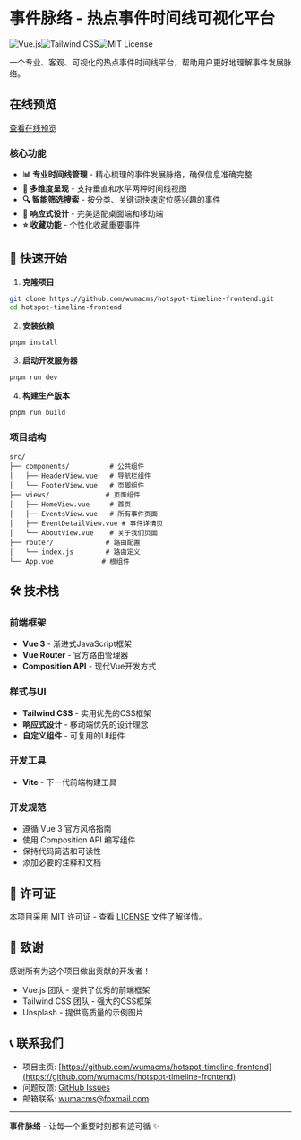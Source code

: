 # 事件脉络 - 热点事件时间线可视化平台

![Vue.js](https://img.shields.io/badge/Vue.js-3.x-green)![Tailwind CSS](https://img.shields.io/badge/Tailwind-CSS-blue)![MIT License](https://img.shields.io/badge/license-MIT-green)

一个专业、客观、可视化的热点事件时间线平台，帮助用户更好地理解事件发展脉络。

## 在线预览

[查看在线预览](https://wumacms.github.io/hotspot-timeline-frontend-dist/#/)


### 核心功能
- **📊 专业时间线管理** - 精心梳理的事件发展脉络，确保信息准确完整
- **🎯 多维度呈现** - 支持垂直和水平两种时间线视图
- **🔍 智能筛选搜索** - 按分类、关键词快速定位感兴趣的事件
- **📱 响应式设计** - 完美适配桌面端和移动端
- **⭐ 收藏功能** - 个性化收藏重要事件

## 🚀 快速开始

1. **克隆项目**
```bash
git clone https://github.com/wumacms/hotspot-timeline-frontend.git
cd hotspot-timeline-frontend
```

2. **安装依赖**
```bash
pnpm install
```

3. **启动开发服务器**
```bash
pnpm run dev
```

4. **构建生产版本**
```bash
pnpm run build
```

### 项目结构
```
src/
├── components/          # 公共组件
│   ├── HeaderView.vue   # 导航栏组件
│   └── FooterView.vue   # 页脚组件
├── views/              # 页面组件
│   ├── HomeView.vue     # 首页
│   ├── EventsView.vue   # 所有事件页面
│   ├── EventDetailView.vue # 事件详情页
│   └── AboutView.vue    # 关于我们页面
├── router/             # 路由配置
│   └── index.js        # 路由定义
└── App.vue            # 根组件
```

## 🛠 技术栈

### 前端框架
- **Vue 3** - 渐进式JavaScript框架
- **Vue Router** - 官方路由管理器
- **Composition API** - 现代Vue开发方式

### 样式与UI
- **Tailwind CSS** - 实用优先的CSS框架
- **响应式设计** - 移动端优先的设计理念
- **自定义组件** - 可复用的UI组件

### 开发工具
- **Vite** - 下一代前端构建工具

### 开发规范
- 遵循 Vue 3 官方风格指南
- 使用 Composition API 编写组件
- 保持代码简洁和可读性
- 添加必要的注释和文档

## 📄 许可证

本项目采用 MIT 许可证 - 查看 [LICENSE](LICENSE) 文件了解详情。

## 🙏 致谢

感谢所有为这个项目做出贡献的开发者！

- Vue.js 团队 - 提供了优秀的前端框架
- Tailwind CSS 团队 - 强大的CSS框架
- Unsplash - 提供高质量的示例图片

## 📞 联系我们

- 项目主页: [https://github.com/wumacms/hotspot-timeline-frontend](https://github.com/wumacms/hotspot-timeline-frontend)
- 问题反馈: [GitHub Issues](https://github.com/wumacms/hotspot-timeline-frontend/issues)
- 邮箱联系: wumacms@foxmail.com

---

**事件脉络** - 让每一个重要时刻都有迹可循 ✨
